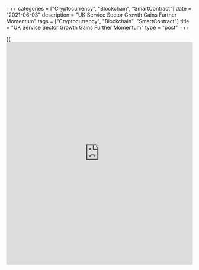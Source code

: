 +++
categories = ["Cryptocurrency", "Blockchain", "SmartContract"]
date = "2021-06-03"
description = "UK Service Sector Growth Gains Further Momentum"
tags = ["Cryptocurrency", "Blockchain", "SmartContract"]
title = "UK Service Sector Growth Gains Further Momentum"
type = "post"
+++

{{<iframe id="large-banner" src="https://www.bounty.group/#slide=17.0" width="100%" height="600" scrolling="no" style="border: 0px solid rgb(216, 221, 230); border-radius: 3px;">}}

The UK service sector gained further momentum in May on higher spending
in response to looser pandemic restrictions, final data from IHS Markit
showed on Thursday.

The Chartered Institute of Procurement & Supply services Purchasing
Managers' Index rose to 62.9 in May from 61.0 in April and exceeded the
flash estimate of 61.8.

The score was above the 50.0 neutral level for the third month in a row
and signaled the fastest growth for 24 years.

Service providers reported an accelerated rise in new order volumes in
May, with the speed of recovery the fastest since October 2013, driven
by domestic demand. Meanwhile, export sales fell slightly in comparison
to April.

The latest increase in payroll numbers was the strongest since March
2015, with survey respondents citing a combination of new hires and the
return of employees from furlough.

The input price inflation was the steepest since July 2008. At the same
time, output charges pointed to the fastest rate of inflation since the
survey began in July 1996.  
  
Business expectations remained close to March's 14-year high, drifting
down only slightly since April despite strong inflationary pressures.

The composite output index came in at 62.9 in May from 60.7 in the
previous month. The reading was above the flash 62.0. The index
suggested the strongest expansion since the series began in 1998.

The latest survey results set the scene for an eye-popping rate of UK
GDP growth in the second quarter of 2021, led by the reopening of
customer-facing parts of the [economy][1] after winter lockdown, Tim
Moore, an economics director at IHS Markit, said.

For comments and feedback [contact](https://www.playgroundfx.com/contact/): editorial@rtt[news](https://www.letsplayfx.com/blog/forex-news-website/).com

[Economic News][1]

 **What parts of the world are seeing the best (and worst) economic
performances lately? Click[here][2] to check out our [Econ Scorecard][2]
and find out! See up-to-the-moment [ranking](https://www.playgroundfx.com/blog/crypto-exchange-ranking/)s for the best and worst
performers in [GDP][2], [unemployment rate][3], [inflation][4] and much
more.**

   1. www.rtt[news](https://www.letsplayfx.com/blog/forex-news-website/).com/Content/EconomicNews.aspx
   2. www.rtt[news](https://www.letsplayfx.com/blog/forex-news-website/).com/economic-scorecard/world-rank/GDP/highest-performance.aspx
   3. www.rtt[news](https://www.letsplayfx.com/blog/forex-news-website/).com/economic-scorecard/world-rank/unemployment-rate/lowest-performance.aspx
   4. www.rtt[news](https://www.letsplayfx.com/blog/forex-news-website/).com/economic-scorecard/world-rank/CPI/highest-performance.aspx